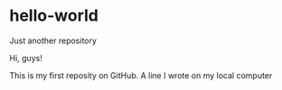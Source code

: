 # hello-world
Just another repository

Hi, guys!

This is my first reposity on GitHub.
A line I wrote on my local computer
